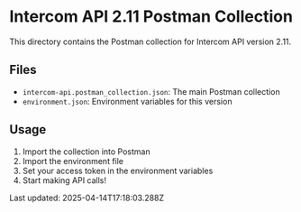 # Intercom API 2.11 Postman Collection

This directory contains the Postman collection for Intercom API version 2.11.

## Files
- `intercom-api.postman_collection.json`: The main Postman collection
- `environment.json`: Environment variables for this version

## Usage
1. Import the collection into Postman
2. Import the environment file
3. Set your access token in the environment variables
4. Start making API calls!

Last updated: 2025-04-14T17:18:03.288Z
